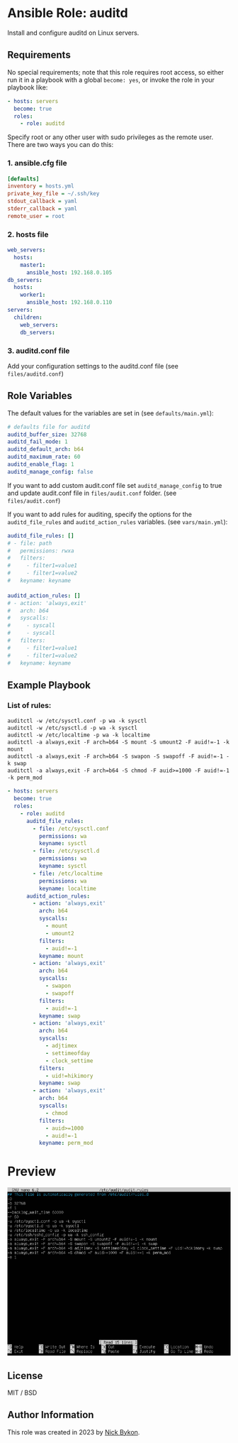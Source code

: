 # Ansible Role: auditd

Install and configure auditd on Linux servers.

## Requirements

No special requirements; note that this role requires root access, so either run it in a playbook with a global `become: yes`, or invoke the role in your playbook like:

```yaml
- hosts: servers
  become: true
  roles:
    - role: auditd
```

Specify root or any other user with sudo privileges as the remote user.
There are two ways you can do this:

### 1. ansible.cfg file

```ini
[defaults]
inventory = hosts.yml
private_key_file = ~/.ssh/key
stdout_callback = yaml
stderr_callback = yaml
remote_user = root
```

### 2. hosts file

```yaml
web_servers:
  hosts:
    master1:
      ansible_host: 192.168.0.105
db_servers:
  hosts:
    worker1:
      ansible_host: 192.168.0.110
servers:
  children:
    web_servers:
    db_servers:
```

### 3. auditd.conf file
Add your configuration settings to the auditd.conf file (see `files/auditd.conf`)

## Role Variables

The default values for the variables are set in (see `defaults/main.yml`):

```yaml
# defaults file for auditd
auditd_buffer_size: 32768
auditd_fail_mode: 1
auditd_default_arch: b64
auditd_maximum_rate: 60
auditd_enable_flag: 1
auditd_manage_config: false
```
If you want to add custom audit.conf file set `auditd_manage_config` to true and update audit.conf file in `files/audit.conf` folder. (see `files/audit.conf`)

If you want to add rules for auditing, specify the options for the `auditd_file_rules` and `auditd_action_rules` variables. (see `vars/main.yml`):

```yaml
auditd_file_rules: []
# - file: path
#   permissions: rwxa
#   filters:
#     - filter1=value1
#     - filter1=value2
#   keyname: keyname

auditd_action_rules: []
# - action: 'always,exit'
#   arch: b64
#   syscalls:
#     - syscall
#     - syscall
#   filters:
#     - filter1=value1
#     - filter1=value2
#   keyname: keyname
```

## Example Playbook

### List of rules:
```
auditctl -w /etc/sysctl.conf -p wa -k sysctl
auditctl -w /etc/sysctl.d -p wa -k sysctl
auditctl -w /etc/localtime -p wa -k localtime
auditctl -a always,exit -F arch=b64 -S mount -S umount2 -F auid!=-1 -k mount
auditctl -a always,exit -F arch=b64 -S swapon -S swapoff -F auid!=-1 -k swap
auditctl -a always,exit -F arch=b64 -S chmod -F auid>=1000 -F auid!=-1 -k perm_mod
```

```yaml
- hosts: servers
  become: true
  roles:
    - role: auditd
      auditd_file_rules:
        - file: /etc/sysctl.conf
          permissions: wa
          keyname: sysctl
        - file: /etc/sysctl.d
          permissions: wa
          keyname: sysctl
        - file: /etc/localtime
          permissions: wa
          keyname: localtime
      auditd_action_rules:
        - action: 'always,exit'
          arch: b64
          syscalls:
            - mount
            - umount2
          filters:
            - auid!=-1
          keyname: mount
        - action: 'always,exit'
          arch: b64
          syscalls:
            - swapon
            - swapoff
          filters:
            - auid!=-1
          keyname: swap
        - action: 'always,exit'
          arch: b64
          syscalls:
            - adjtimex
            - settimeofday
            - clock_settime
          filters:
            - uid!=hikimory
          keyname: swap
        - action: 'always,exit'
          arch: b64
          syscalls:
            - chmod
          filters:
            - auid>=1000
            - auid!=-1
          keyname: perm_mod
```

# Preview
![Auditd](preview/auditd.png)

## License

MIT / BSD

## Author Information

This role was created in 2023 by [Nick Bykon](https://github.com/hikimory).
